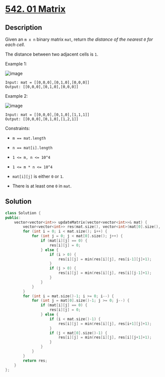 # [542. 01 Matrix](https://leetcode.com/problems/01-matrix/)

## Description

Given an `m x n` binary matrix `mat`, return *the distance of the nearest `0` for each cell*.

The distance between two adjacent cells is `1`.


Example 1:

![image](https://assets.leetcode.com/uploads/2021/04/24/01-1-grid.jpg)
```
Input: mat = [[0,0,0],[0,1,0],[0,0,0]]
Output: [[0,0,0],[0,1,0],[0,0,0]]
```

Example 2:

![image](https://assets.leetcode.com/uploads/2021/04/24/01-2-grid.jpg)
```
Input: mat = [[0,0,0],[0,1,0],[1,1,1]]
Output: [[0,0,0],[0,1,0],[1,2,1]]
```


Constraints:

- `m == mat.length`


- `n == mat[i].length`


- `1 <= m, n <= 10^4`


- `1 <= m * n <= 10^4`


- `mat[i][j]` is either `0` or `1`.


- There is at least one `0` in `mat`.


## Solution

```cpp
class Solution {
public:
    vector<vector<int>> updateMatrix(vector<vector<int>>& mat) {
        vector<vector<int>> res(mat.size(), vector<int>(mat[0].size(), INT_MAX-1));
        for (int i = 0; i < mat.size(); i++) {
            for (int j = 0; j < mat[0].size(); j++) {
                if (mat[i][j] == 0) {
                    res[i][j] = 0;
                } else {
                    if (i > 0) {
                        res[i][j] = min(res[i][j], res[i-1][j]+1);
                    }
                    if (j > 0) {
                        res[i][j] = min(res[i][j], res[i][j-1]+1);
                    }
                }
            }
        }
        for (int i = mat.size()-1; i >= 0; i--) {
            for (int j = mat[0].size()-1; j >= 0; j--) {
                if (mat[i][j] == 0) {
                    res[i][j] = 0;
                } else {
                    if (i < mat.size()-1) {
                        res[i][j] = min(res[i][j], res[i+1][j]+1);
                    }
                    if (j < mat[0].size()-1) {
                        res[i][j] = min(res[i][j], res[i][j+1]+1);
                    }
                }
            }
        }
        return res;
    }
};
```